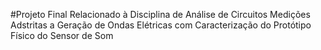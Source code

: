 #Projeto Final Relacionado à Disciplina de Análise de Circuitos
Medições Adstritas a Geração de Ondas Elétricas com Caracterização do Protótipo Físico do Sensor de Som

